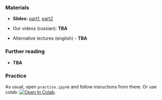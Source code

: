 ### Materials
  * __Slides:__ [part1](../resources/slides/ASR%20Presentation%20P1.pdf), [part2](../resources/slides/ASR%20presentation%20P2.pdf)
  
 * Our videos (russian): __TBA__
 * Alternative lectures (english) - __TBA__
 
### Further reading
 * __TBA__
 
### Practice
As usual, open `practice.ipynb` and follow insructions from there. Or use colab: [![Open In Colab](https://colab.research.google.com/assets/colab-badge.svg)](https://colab.research.google.com/github/yandexdataschool/nlp_course/blob/2019/week10_asr/practice.ipynb).


